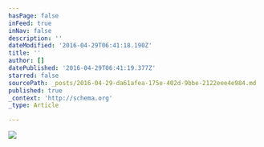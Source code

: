 ```yaml
---
hasPage: false
inFeed: true
inNav: false
description: ''
dateModified: '2016-04-29T06:41:18.190Z'
title: ''
author: []
datePublished: '2016-04-29T06:41:19.377Z'
starred: false
sourcePath: _posts/2016-04-29-da61afea-175e-402d-9bbe-2122eee4e984.md
published: true
_context: 'http://schema.org'
_type: Article

---
```

![](https://the-grid-user-content.s3-us-west-2.amazonaws.com/c2950788-27a7-4f71-bbaa-65a2c75579c7.jpg)